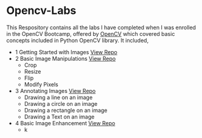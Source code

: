 # Opencv-Labs

This Respository contains all the labs I have completed when I was enrolled in the OpenCV Bootcamp, offered by [OpenCV](https://opencv.org/) which covered basic concepts included in Python OpenCV library. It included,

- 1 Getting Started with Images [View Repo](https://github.com/SamudraUduwaka/Opencv-Labs/tree/f220b6aad37952e8c6ea9b1154e8f7d1b49284ef/Getting%20Started)
- 2 Basic Image Manipulations [View Repo]()
  - Crop
  - Resize
  - Flip
  - Modify Pixels
- 3 Annotating Images [View Repo]()
  - Drawing a line on an image
  - Drawing a circle on an image
  - Drawing a rectangle on an image
  - Drawing a Text on an image
- 4 Basic Image Enhancement [View Repo]()
  - k
